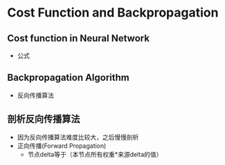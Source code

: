 # Cost Function and Backpropagation

## Cost function in Neural Network
* 公式

## Backpropagation Algorithm
* 反向传播算法

## 剖析反向传播算法
* 因为反向传播算法难度比较大，之后慢慢剖析
* 正向传播(Forward Propagation)
  * 节点delta等于（本节点所有权重*来源delta的值）